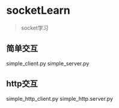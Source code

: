# socketLearn
> socket学习
## 简单交互
simple_client.py
simple_server.py
## http交互
simple_http_client.py
simple_http.server.py
